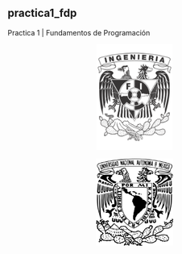 ## practica1_fdp

Practica 1 | Fundamentos de Programación

<p align="center">
  <img width="150" height="210" src="/escudofi.png">
</p>
<p align="center">
  <img width="153.84" height="172.92"src="/escudounam.png">
</p>

